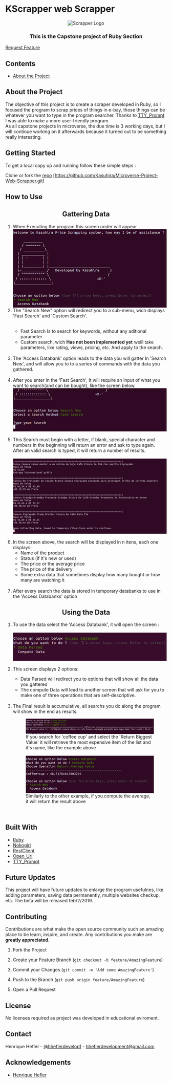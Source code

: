 # KScrapper web Scrapper

<p align="center">
<img src="https://debuentono.com/wp-content/uploads/2017/11/Scrapper.jpg" alt="Scrapper Logo" heigth="150">
<br>
<h3 align="center"> This is the Capstone project of Ruby Section </h3>
<a href="https://github.com/Kasuhira/Microverse-Project-Web-Scrapper/issues"> Request Feature </a> 
</p>

## Contents
  * [About the Project](#about-the-project)

## About the Project 

The objective of this project is to create a scraper developed in Ruby, so I focused the program to scrap prices of things in e-bay, those things can be whatever you want to type in the program searcher. Thanks to [TTY_Prompt](https://github.com/piotrmurach/tty-prompt) I was able to make a more user-friendly program.<br>
As all capstone projects In microverse, the due time is 3 working days, but I will continue working on it afterwards because it turned out to be something really interesting.

## Getting Started

To get a local copy up and running follow these simple steps :

Clone or fork the <a href="https://github.com/Kasuhira/Microverse-Project-Web-Scrapper">repo</a> [https://github.com/Kasuhira/Microverse-Project-Web-Scrapper.git]

## How to Use
<p align="center">
<h2 align="center"> Gattering Data </h2>
<ol>
<li>When Executing the program this screen under will appear</li>
<img src="res/initial-screen.png" align="center">
<br>
 <li align="left">The "Search New" option will redirect you to a sub-menu, wich displays 'Fast Search' and 'Custom Search'. </li>
 <br>
 <ul>
  <li>Fast Search Is to search for keywords, without any aditional parameter</li>
  <li>Custom search, wich <strong>Has not been implemented yet</strong> weill take parameters, like rating, views, pricing, etc. And apply to the search.
 </ul>
 <br>
 <li>The 'Access Databank' option leads to the data you will gatter In 'Search New', and will allow you to to a series of commands with the data you gathered.</li> 
 <br>
 <li>After you enter in the 'Fast Search', It will require an input of what you want to search(and can be bought), like the screen below. </li>
 <img align='center' src='res/step_two.png'> 
 <br>
 <br>
 <li> This Search must begin with a letter, if blank, special character and numbers in the beginning will return an error and ask to type again.<br>
 After an valid search is typed, it will return a number of results.
 <br>
 <br>
 <img align='center' src='res/step_three.png'>
 <br><br>
 <li>In the screen above, the search will be displayed in n itens, each one displays:
 <ul>
 <li> Name of the product </li>
 <li> Status (if it's new or used)</li>
 <li> The price or the average price</li>
 <li> The price of the delivery</li>
 <li> Some extra data that sometimes display how many bought or how many are watching it</li>
 </ul>
 <br>
 <li> After every search the data is stored in temporary databanks to use in the 'Access Databanks' option</li>
 </p>
 </ol>
</p>

<h2 align='center'> Using the Data</h2>
<ol>
<li> To use the data select the 'Access Databank', it will open the screen :
<br><br>
<img align='center' src='res/step_four.png'>
<br><br>
<li> This screen displays 2 options:</li>
<ul>
<li> Data Parsed will redirect you to options that will show all the data you gattered</li>
<li> The compute Data will lead to another screen that will ask for you to make one of three operations that are self-descriptive.</li>
</ul>
<br>
<li> The Final result is accumulative, all searchs you do along the program will show in the end as results.</li>
<figure>
<img align='center' src='res/example_1.png'>
<caption>If you search for 'coffee cup' and select the 'Return Biggest Value' it will retrieve the most expensive item of the list and it's name, like the example above</caption>
<br>
<br>
<img align='center' src='res/example_2.png'>
<caption> Similarly to the other example, if you compute the average, it will return the result above</caption>
</figure>
<br>
</ol>


## Built With
* [Ruby](https://ruby-doc.org/core-2.7.0/)
* [Nokogiri](https://nokogiri.org/)
* [RestClient](https://github.com/rest-client/rest-client)
* [Open_Uri](https://ruby-doc.org/stdlib-2.6.3/libdoc/open-uri/rdoc/OpenURI.html)
* [TTY_Prompt](https://github.com/piotrmurach/tty-prompt)

## Future Updates

This project will have future updates to enlarge the program usefulnes, like adding parameters, saving data permanently, multiple websites checkup, etc.
The beta will be released feb/2/2019.

## Contributing

Contributions are what make the open source community such an amazing place to be learn, inspire, and create. Any contributions you make are **greatly appreciated**.

1. Fork the Project

2. Create your Feature Branch (`git checkout -b feature/AmazingFeature`)

3. Commit your Changes (`git commit -m 'Add some AmazingFeature'`)

4. Push to the Branch (`git push origin feature/AmazingFeature`)

5. Open a Pull Request

## License

No licenses required as project was developed in educational eviroment.

## Contact

Henrique Hefler - [@hheflerdevelop1](https://twitter.com/hheflerdevelop1) - hheflerdevelopment@gmail.com 

## Acknowledgements

* [Henrique Hefler](https://github.com/Kasuhira)